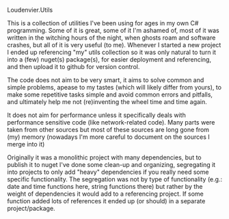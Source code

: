 Loudenvier.Utils

This is a collection of utilities I've been using for ages in my own C# programming. Some of it is great, some of it I'm ashamed of, most of it was written in the witching hours of the night, when ghosts roam and software crashes, but all of it is very useful (to me). Whenever I started a new project I ended up referencing "my" utils collection so it was only natural to turn it into a (few) nuget(s) package(s), for easier deployment and referencing, and then upload it to github for version control. 

The code does not aim to be very smart, it aims to solve common and simple problems, apease to my tastes (which will likely differ from yours), to make some repetitive tasks simple and avoid common errors and pitfalls, and ultimately help me not (re)inventing the wheel time and time again. 

It does not aim for performance unless it specifically deals with performance sensitive code (like network-related code). Many parts were taken from other sources but most of these sources are long gone from (my) memory (nowadays I'm more careful to document on the sources I merge into it)

Originally it was a monolithic project with many dependencies, but to publish it to nuget I've done some clean-up and organizing, segregating it into projects to only add "heavy" dependencies if you really need some specific functionality. The segregation was not by type of functionality (e.g.: date and time functions here, string functions there) but rather by the weight of dependencies it would add to a referencing project. If some function added lots of references it ended up (or should) in a separate project/package.